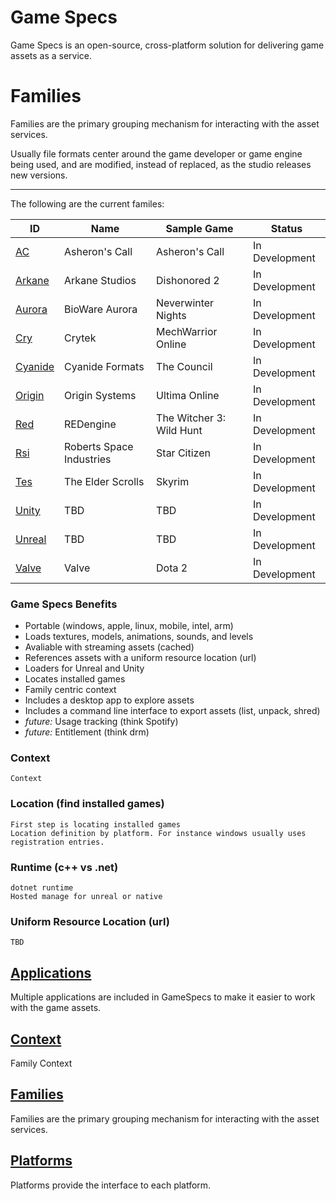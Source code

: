 Game Specs
===============

Game Specs is an open-source, cross-platform solution for delivering game assets as a service.


# Families
Families are the primary grouping mechanism for interacting with the asset services.

Usually file formats center around the game developer or game engine being used, and are modified, instead of replaced, as the studio releases new versions.

---

The following are the current familes:

| ID                                               | Name                      | Sample Game       | Status
| ---                                              | ---                       | ---               | ---
| [AC](Documents/Families/AC/Readme.md)            | Asheron's Call            | Asheron's Call    | In Development
| [Arkane](Documents/Families/Arkane/Readme.md)    | Arkane Studios            | Dishonored 2      | In Development
| [Aurora](Documents/Families/Aurora/Readme.md)    | BioWare Aurora            | Neverwinter Nights| In Development
| [Cry](Documents/Families/Cry/Readme.md)          | Crytek                    | MechWarrior Online| In Development
| [Cyanide](Documents/Families/Cyanide/Readme.md)  | Cyanide Formats           | The Council       | In Development
| [Origin](Documents/Families/Origin/Readme.md)    | Origin Systems            | Ultima Online     | In Development
| [Red](Documents/Families/Red/Readme.md)          | REDengine                 | The Witcher 3: Wild Hunt | In Development
| [Rsi](Documents/Families/Rsi/Readme.md)          | Roberts Space Industries  | Star Citizen      | In Development
| [Tes](Documents/Families/Tes/Readme.md)          | The Elder Scrolls         | Skyrim            | In Development
| [Unity](Documents/Unity/Readme.md)               | TBD                       | TBD               | In Development
| [Unreal](Documents/Unreal/Readme.md)             | TBD                       | TBD               | In Development
| [Valve](Documents/Families/Valve/Readme.md)      | Valve                     | Dota 2            | In Development


### Game Specs Benefits
* Portable (windows, apple, linux, mobile, intel, arm)
* Loads textures, models, animations, sounds, and levels
* Avaliable with streaming assets (cached)
* References assets with a uniform resource location (url)
* Loaders for Unreal and Unity
* Locates installed games
* Family centric context
* Includes a desktop app to explore assets
* Includes a command line interface to export assets (list, unpack, shred)
* *future:* Usage tracking (think Spotify)
* *future:* Entitlement (think drm)

### Context
    Context

### Location (find installed games)
    First step is locating installed games
    Location definition by platform. For instance windows usually uses registration entries.

### Runtime (c++ vs .net)
    dotnet runtime
    Hosted manage for unreal or native

### Uniform Resource Location (url)
    TBD

## [Applications](Documents/Applications/Readme.md)
Multiple applications are included in GameSpecs to make it easier to work with the game assets.

## [Context](Documents/Context/Readme.md)
Family Context

## [Families](docs/Families/Readme.md)
Families are the primary grouping mechanism for interacting with the asset services.

## [Platforms](Documents/Platforms/Readme.md)
Platforms provide the interface to each platform.
